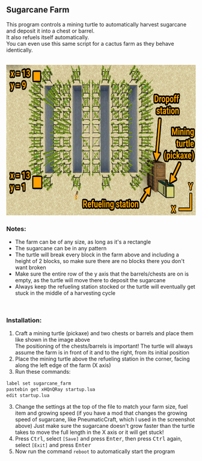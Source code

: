 ## Sugarcane Farm
This program controls a mining turtle to automatically harvest sugarcane and deposit it into a chest or barrel.  
It also refuels itself automatically.  
You can even use this same script for a cactus farm as they behave identically.  

<br>

<img alt="example setup" src="./example_setup.png" height="400" />

<br>

### Notes:

- The farm can be of any size, as long as it's a rectangle
- The sugarcane can be in any pattern
- The turtle will break every block in the farm above and including a height of 2 blocks, so make sure there are no blocks there you don't want broken
- Make sure the entire row of the y axis that the barrels/chests are on is empty, as the turtle will move there to deposit the sugarcane
- Always keep the refueling station stocked or the turtle will eventually get stuck in the middle of a harvesting cycle

<br>

### Installation:
1. Craft a mining turtle (pickaxe) and two chests or barrels and place them like shown in the image above  
  The positioning of the chests/barrels is important! The turtle will always assume the farm is in front of it and to the right, from its initial position
2. Place the mining turtle above the refueling station in the corner, facing along the left edge of the farm (X axis)
3. Run these commands:
```
label set sugarcane_farm
pastebin get xHQnQRay startup.lua
edit startup.lua
```
3. Change the settings at the top of the file to match your farm size, fuel item and growing speed (if you have a mod that changes the growing speed of sugarcane, like PneumaticCraft, which I used in the screenshot above)
  Just make sure the sugarcane doesn't grow faster than the turtle takes to move the full length in the X axis or it will get stuck!
4. Press <kbd>Ctrl</kbd>, select `[Save]` and press <kbd>Enter</kbd>, then press <kbd>Ctrl</kbd> again, select `[Exit]` and press <kbd>Enter</kbd>  
5. Now run the command `reboot` to automatically start the program
